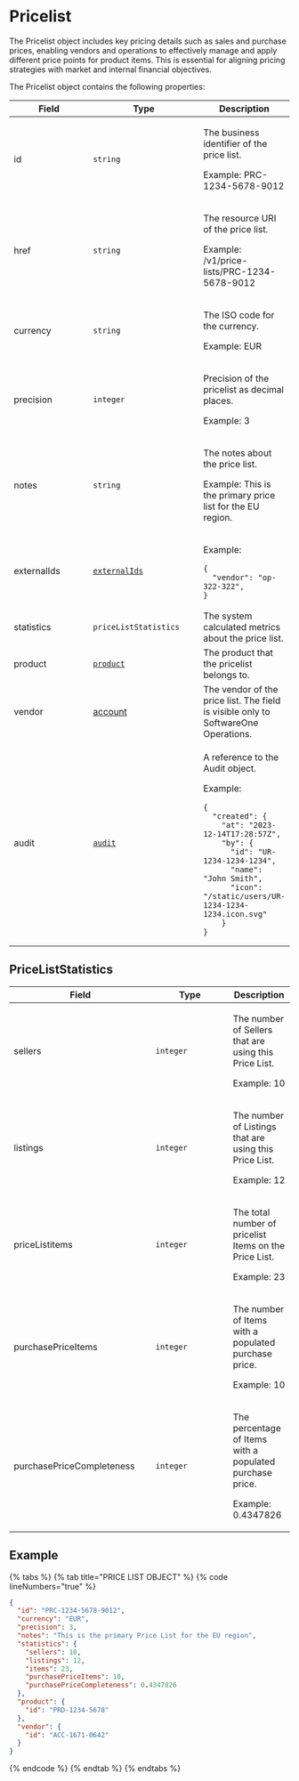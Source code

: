# Pricelist

The Pricelist object includes key pricing details such as sales and purchase prices, enabling vendors and operations to effectively manage and apply different price points for product items. This is essential for aligning pricing strategies with market and internal financial objectives.

The Pricelist object contains the following properties:

<table><thead><tr><th width="144">Field</th><th width="193">Type</th><th>Description</th></tr></thead><tbody><tr><td>id</td><td><code>string</code></td><td><p>The business identifier of the price list.</p><p>Example: PRC-1234-5678-9012</p></td></tr><tr><td>href</td><td><code>string</code></td><td><p>The resource URI of the price list.</p><p>Example: /v1/price-lists/PRC-1234-5678-9012</p></td></tr><tr><td>currency</td><td><code>string</code></td><td><p>The ISO code for the currency.</p><p>Example: EUR</p></td></tr><tr><td>precision</td><td><code>integer</code></td><td><p>Precision of the pricelist as decimal places.</p><p>Example: 3</p></td></tr><tr><td>notes</td><td><code>string</code></td><td><p>The notes about the price list.</p><p>Example: This is the primary price list for the EU region.</p></td></tr><tr><td>externalIds</td><td><a href="../../common-api-objects/externalids.md"><code>externalIds</code></a></td><td><p>Example:</p><pre class="language-json" data-overflow="wrap"><code class="lang-json">{
  "vendor": "op-322-322",
}
</code></pre></td></tr><tr><td>statistics</td><td><code>priceListStatistics</code></td><td>The system calculated metrics about the price list.</td></tr><tr><td>product</td><td><a href="../product/"><code>product</code></a></td><td>The product that the pricelist belongs to.</td></tr><tr><td>vendor</td><td><a href="../../accounts-api/account/">account</a></td><td>The vendor of the price list. The field is visible only to SoftwareOne Operations.</td></tr><tr><td>audit</td><td><a href="../../common-api-objects/audit.md"><code>audit</code></a></td><td><p>A reference to the Audit object. </p><p>Example:</p><pre class="language-json" data-overflow="wrap"><code class="lang-json">{
  "created": { 
    "at": "2023-12-14T17:28:57Z", 
    "by": {
      "id": "UR-1234-1234-1234",
      "name": "John Smith",
      "icon": "/static/users/UR-1234-1234-1234.icon.svg"
    }
}
</code></pre></td></tr></tbody></table>

## PriceListStatistics <a href="#priceliststatistics" id="priceliststatistics"></a>

<table><thead><tr><th width="239">Field</th><th width="123">Type</th><th>Description</th></tr></thead><tbody><tr><td>sellers</td><td><code>integer</code></td><td><p>The number of Sellers that are using this Price List.</p><p>Example: 10</p></td></tr><tr><td>listings</td><td><code>integer</code></td><td><p>The number of Listings that are using this Price List.</p><p>Example: 12</p></td></tr><tr><td>priceListitems</td><td><code>integer</code></td><td><p>The total number of pricelist Items on the Price List.</p><p>Example: 23</p></td></tr><tr><td>purchasePriceItems</td><td><code>integer</code></td><td><p>The number of Items with a populated purchase price.</p><p>Example: 10</p></td></tr><tr><td>purchasePriceCompleteness</td><td><code>integer</code></td><td><p>The percentage of Items with a populated purchase price.</p><p>Example: 0.4347826</p></td></tr></tbody></table>

## Example

{% tabs %}
{% tab title="PRICE LIST OBJECT" %}
{% code lineNumbers="true" %}
```json
{
  "id": "PRC-1234-5678-9012",
  "currency": "EUR",
  "precision": 3,
  "notes": "This is the primary Price List for the EU region",
  "statistics": {
    "sellers": 10,
    "listings": 12,
    "items": 23,
    "purchasePriceItems": 10,
    "purchasePriceCompleteness": 0.4347826
  },
  "product": {
    "id": "PRD-1234-5678"
  },
  "vendor": {
    "id": "ACC-1671-0642"
  }
}
```
{% endcode %}
{% endtab %}
{% endtabs %}
